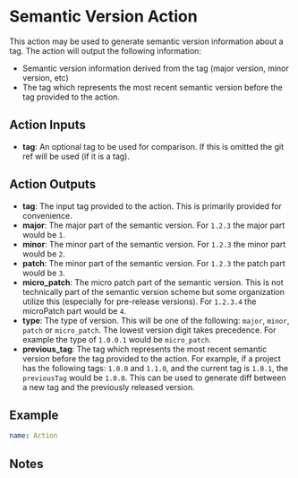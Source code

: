 # Semantic Version Action

This action may be used to generate semantic version information about a tag. The action will output
the following information:
- Semantic version information derived from the tag (major version, minor version, etc)
- The tag which represents the most recent semantic version before the tag provided to the action.

## Action Inputs

- **tag**: An optional tag to be used for comparison. If this is omitted the git ref will be used (if it is a tag).

## Action Outputs
- **tag**: The input tag provided to the action. This is primarily provided for convenience.
- **major**: The major part of the semantic version. For `1.2.3` the major part would be `1`.
- **minor**: The minor part of the semantic version. For `1.2.3` the minor part would be `2`.
- **patch**: The minor part of the semantic version. For `1.2.3` the patch part would be `3`.
- **micro_patch**: The micro patch part of the semantic version. This is not technically part of the semantic version scheme but some organization utilize this (especially for pre-release versions). For `1.2.3.4` the microPatch part would be `4`.
- **type**: The type of version. This will be one of the following: `major`, `minor`, `patch` or `micro_patch`. The lowest version digit takes precedence. For example the type of `1.0.0.1` would be `micro_patch`.
- **previous_tag**: The tag which represents the most recent semantic version before the tag provided to the action. For example, if a project has the following tags: `1.0.0` and `1.1.0`, and the current tag is `1.0.1`, the `previousTag` would be `1.0.0`. This can be used to generate diff between a new tag and the previously released version.

## Example

```yml
name: Action
```

## Notes

